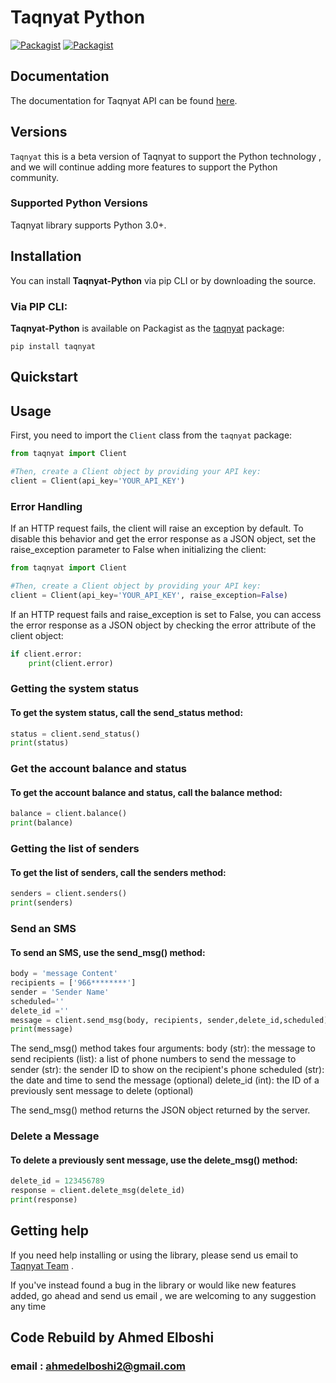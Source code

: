 # Taqnyat Python

[![Packagist](https://img.shields.io/badge/Python-v1.0.0-blue)](https://pypi.org/project/Taqnyat/)
[![Packagist](https://img.shields.io/badge/Download-12.4KB-Green)](https://pypi.org/project/Taqnyat/)

## Documentation

The documentation for Taqnyat API can be found [here][apidocs].

## Versions

`Taqnyat` this is a beta version of Taqnyat to support the Python technology , and we will continue adding more features to support the Python community.
### Supported Python Versions

Taqnyat library supports Python 3.0+.

## Installation

You can install **Taqnyat-Python** via pip CLI or by downloading the source.

### Via PIP CLI:

**Taqnyat-Python** is available on Packagist as the
[taqnyat]([![Packagist](https://img.shields.io/badge/repl-White)](https://pypi.org/project/Taqnyat/)
) package:

```
pip install taqnyat
```

## Quickstart
## Usage

First, you need to import the `Client` class from the `taqnyat` package:

```python
from taqnyat import Client

#Then, create a Client object by providing your API key:
client = Client(api_key='YOUR_API_KEY')

```

### Error Handling
If an HTTP request fails, the client will raise an exception by default. To disable this behavior and get the error response as a JSON object, set the raise_exception parameter to False when initializing the client:
```python
from taqnyat import Client

#Then, create a Client object by providing your API key:
client = Client(api_key='YOUR_API_KEY', raise_exception=False)

```
If an HTTP request fails and raise_exception is set to False, you can access the error response as a JSON object by checking the error attribute of the client object:

```python
if client.error:
    print(client.error)
```

### Getting the system status
#### To get the system status, call the send_status method:
```Python
status = client.send_status()
print(status)

```

### Get the account balance and status
#### To get the account balance and status, call the balance method:
```Python
balance = client.balance()
print(balance)

```

### Getting the list of senders
#### To get the list of senders, call the senders method:
```Python
senders = client.senders()
print(senders)

```

### Send an SMS
#### To send an SMS, use the send_msg() method:
```Python
body = 'message Content'
recipients = ['966********']
sender = 'Sender Name'
scheduled=''
delete_id =''
message = client.send_msg(body, recipients, sender,delete_id,scheduled)
print(message)

```
The send_msg() method takes four arguments:
    body (str): the message to send
    recipients (list): a list of phone numbers to send the message to
    sender (str): the sender ID to show on the recipient's phone
    scheduled (str): the date and time to send the message (optional)
    delete_id (int): the ID of a previously sent message to delete (optional)

The send_msg() method returns the JSON object returned by the server.

### Delete a Message
#### To delete a previously sent message, use the delete_msg() method:
```Python
delete_id = 123456789
response = client.delete_msg(delete_id)
print(response)

```


## Getting help

If you need help installing or using the library, please send us email to [Taqnyat Team](mailto:dev@taqnyat.sa) .

If you've instead found a bug in the library or would like new features added, go ahead and send us email , we are welcoming to any suggestion any time

[apidocs]: http://taqnyat.sa/documentation
[libdocs]: https://github.com/taqnyat/python/README.md

## Code Rebuild by Ahmed Elboshi 
### email : ahmedelboshi2@gmail.com